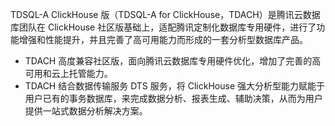 
TDSQL-A ClickHouse 版（TDSQL-A for ClickHouse，TDACH）是腾讯云数据库团队在 ClickHouse 社区版基础上，适配腾讯定制化数据库专用硬件，进行了功能增强和性能提升，并且完善了高可用能力而形成的一套分析型数据库产品。

- TDACH 高度兼容社区版，面向腾讯云数据库专用硬件优化，增加了完善的高可用和云上托管能力。
- TDACH 结合数据传输服务 DTS 服务，将 ClickHouse 强大分析型能力赋能于用户已有的事务数据库，来完成数据分析、报表生成、辅助决策，从而为用户提供一站式数据分析解决方案。
